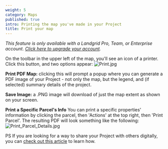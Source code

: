 ```yaml
---
weight: 5
category: Maps
published: true
intro: Printing the map you've made in your Project
title: Print your map
---
```

_This feature is only available with a Landgrid Pro, Team, or Enterprise account. [Click here to upgrade your account](https://landgrid.com/plans)._

On the toolbar in the upper left of the map, you'll see an icon of a printer. Click this button, and two options appear:
![Print.jpg]({{site.baseurl}}/img/Print.jpg)


**Print PDF Map:** clicking this will prompt a popup where you can generate a PDF image of your Project - not only the map, but the legend, and (if selected) summary details of the project.

**Save Image:** a .PNG image will download of just the map extent as shown on your screen. 

**Print a Specific Parcel's Info** You can print a specific properties' information by clicking the parcel, then 'Actions' at the top right, then 'Print Parcel'. The resulting PDF will look something like the following:
![Print_Parcel_Details.jpg]({{site.baseurl}}/img/Print_Parcel_Details.jpg)


PS If you are looking for a way to share your Project with others digitally, you can [check out this article](https://support.landgrid.com/articles/share-a-map) to learn how.
